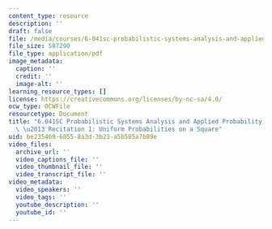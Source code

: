 ```yaml
---
content_type: resource
description: ''
draft: false
file: /media/courses/6-041sc-probabilistic-systems-analysis-and-applied-probability-fall-2013/be23546968558a3d3b23a5b585a7b89e_MIT6_041SCF13_Conditioning_Example_300k.pdf
file_size: 587290
file_type: application/pdf
image_metadata:
  caption: ''
  credit: ''
  image-alt: ''
learning_resource_types: []
license: https://creativecommons.org/licenses/by-nc-sa/4.0/
ocw_type: OCWFile
resourcetype: Document
title: "6.041SC Probabilistic Systems Analysis and Applied Probability, Fall 2013Transcript\
  \ \u2013 Recitation 1: Uniform Probabilities on a Square"
uid: be235469-6855-8a3d-3b23-a5b585a7b89e
video_files:
  archive_url: ''
  video_captions_file: ''
  video_thumbnail_file: ''
  video_transcript_file: ''
video_metadata:
  video_speakers: ''
  video_tags: ''
  youtube_description: ''
  youtube_id: ''
---
```

